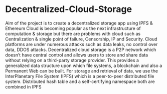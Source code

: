 # Decentralized-Cloud-Storage
Aim of the project is to create a decentralized storage app using IPFS &amp; Ethereum
  Cloud is becoming popular as the next infrastructure of computation &amp; storage but there are problems with cloud such as Centralization &amp; single point of failure, Censorship, IP and Security. Cloud platforms are under numerous attacks such as data leaks, no control over data, DDOS attacks. Decentralized cloud storage is a P2P network which doesn’t have central control and allows users to store and share data without relying on a third-party storage provider. This provides a generalized data structure upon which file systems, a blockchain and also a Permanent Web can be built. For storage and retrieval of data, we use the InterPlanetary File System (IPFS) which is a peer-to-peer distributed file system. Distributed hash table and a self-certifying namespace both are combined in IPFS
